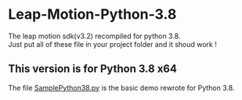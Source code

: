 <h1 class="code-line" data-line-start=0 data-line-end=1 ><a id="LeapMotionPython38_0"></a>Leap-Motion-Python-3.8</h1>
<p class="has-line-data" data-line-start="1" data-line-end="4">The leap motion sdk(v3.2) recompiled for python 3.8.<br>
Just put all of these file in your project folder and it shoud work !<br>
<h2>This version is for Python 3.8 x64</h2>
The file <a href="https://github.com/ano0002/Leap-Motion-Python-3.8/blob/main/SamplePython38.py">SamplePython38.py</a> is the basic demo rewrote for Python 3.8.</p>
